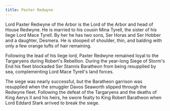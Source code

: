 ```yaml
---
title: Paxter Redwyne
---
```


Lord Paxter Redwyne of the Arbor is the Lord of the Arbor and head of House Redwyne. He is married to his cousin Mina Tyrell, the sister of his liege Lord Mace Tyrell. By her he has two sons, Ser Horas and Ser Hobber and a daughter, Desmera. He is stooped of shoulder, thin, and balding with only a few orange tufts of hair remaining.

Following the lead of his liege lord, Paxter Redwyne remained loyal to the Targaryens during Robert's Rebellion. During the year-long Siege of Storm's End his fleet blockaded Ser Stannis Baratheon from being resupplied by sea, complementing Lord Mace Tyrell's land forces.

The siege was nearly successful, but the Baratheon garrison was resupplied when the smuggler Davos Seaworth slipped through the Redwyne fleet. Following the defeat of the Targaryens and the deaths of King Aerys II and his heirs, he swore fealty to King Robert Baratheon when Lord Eddard Stark arrived to break the siege. 



